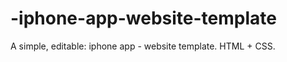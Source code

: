 -iphone-app-website-template
============================

A simple, editable: iphone app - website template. HTML + CSS.
